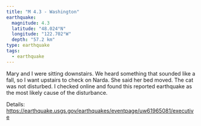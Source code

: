 ```yaml
---
title: "M 4.3 - Washington"
earthquake:
  magnitude: 4.3
  latitude: "48.024°N"
  longitude: "122.702°W"
  depth: "57.2 km"
type: earthquake
tags:
  - earthquake
---
```

Mary and I were sitting downstairs. We heard something that sounded like a fall, so I want upstairs to check on Narda. She said her bed moved. The cat was not disturbed. I checked online and found this reported earthquake as the most likely cause of the disturbance.

Details:
https://earthquake.usgs.gov/earthquakes/eventpage/uw61965081/executive
